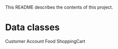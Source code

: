 This README describes the contents of this project.

Data classes
==============


Customer
Account 
Food
ShoppingCart
